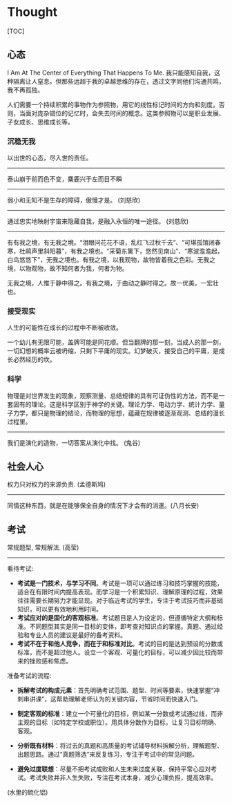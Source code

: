 # Thought

[TOC]

## 心态

I Am At The Center of Everything That Happens To Me. 我只能感知自我，这种隔离让人窒息。但那些远超于我的卓越思维的存在，透过文字同他们沟通共鸣，我不再孤独。

人们需要一个持续积累的事物作为参照物，用它的线性标记时间的方向和刻度。否则，当面对庞杂错位的记忆时，会失去时间的概念。这类参照物可以是职业发展、子女成长、思维成长等。

### 沉稳无我

以出世的心态，尽入世的责任。

---

泰山崩于前而色不变，麋鹿兴于左而目不瞬

---

弱小和无知不是生存的障碍，傲慢才是。 (刘慈欣)

---

通过忠实地映射宇宙来隐藏自我，是融入永恒的唯一途径。 (刘慈欣)

---

有有我之境，有无我之境。“泪眼问花花不语，乱红飞过秋千去”、“可堪孤馆闭春寒，杜鹃声里斜阳暮”，有我之境也。“采菊东篱下，悠然见南山”、“寒波澹澹起，白鸟悠悠下”，无我之境也。有我之境，以我观物，故物皆着我之色彩。无我之境，以物观物，故不知何者为我，何者为物。

无我之境，人惟于静中得之。有我之境，于由动之静时得之。故一优美，一宏壮也。

### 接受现实

人生的可能性在成长的过程中不断被收敛。

一个幼儿有无限可能，盖牌可能是同花顺。但当翻牌的那一刻，当成人的那一刻，一切幻想的概率云被坍缩，只剩下平庸的现实。幻梦破灭，接受自己的平庸，是成长必然经历的坎。

### 科学

物理是对世界发生的现象，观察测量、总结规律的具有可证伪性的方法，而不是一套固有的理论。这是科学区别于神学的关键。理论力学、电动力学、统计力学、量子力学，都只是物理的结论，而物理的思想，蕴藏在规律被逐渐观测、总结的漫长过程里。

---

我们是演化的造物，一切答案从演化中找。 (鬼谷)

## 社会人心

权力只对权力的来源负责. (孟德斯鸠)

---

同情这种东西，就是在能够保全自身的情况下才会有的消遣。(八月长安)

## 考试

常规题型, 常规解法. (高莹)

---

看待考试: 
- **考试是一门技术，与学习不同**。考试是一项可以通过练习和技巧掌握的技能，适合在有限时间内提高表现。而学习是一个积累知识、理解原理的过程，效果往往需要长期努力才能显现。对于临近考试的学生，专注于考试技巧而非基础知识，可以更有效地利用时间。
- **考试应对的是固化的客观标准**。考试题目是人为设定的，但遵循特定大纲和标准。不同题型其实是同一目标的变体，即考查对知识点的掌握。真题、通过经验和专业人员的建议是最好的备考资料。
- **考试不在于和他人竞争，而在于和标准对比**。考试的目的是达到预设的分数或标准，而不是超过他人。设立一个客观、可量化的目标，可以减少因比较而带来的挫败感和焦虑。

准备考试的流程:

- **拆解考试的构成元素**：首先明确考试范围、题型、时间等要素，快速掌握“冲刺串讲课”，这帮助理解老师认为的关键内容，节省时间而快速入门。

- **制定客观的标准**：建立一个可量化的目标，例如某一分数或考试通过线，而非主观的目标（如特定学校或职位）。用具体分数作为目标，让复习目标明确、客观。

- **分析既有材料**：将过去的真题和高质量的考试辅导材料拆解分析，理解题型、出题思路。通过“真题筛选”来反复练习，专注于考试中的常见问题。

- **避免过度联想**：尽量不把考试成败和人生未来过度关联，保持平常心应对考试。考试失败并非人生失败，专注在考试本身，减少心理负担，提高效率。

(水里的硫化铝)

